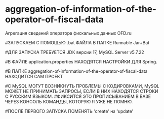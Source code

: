 # aggregation-of-information-of-the-operator-of-fiscal-data
Агрегация сведений оператора фискальных данных OFD.ru


#ЗАПУСКАЕМ С ПОМОЩЬЮ .bat ФАЙЛА В ПАПКЕ Runnable Jar+Bat

#ДЛЯ ЗАПУСКА ТРЕБУЕТСЯ JDK версии 17, MySQL Server v5.7.22

#В ФАЙЛЕ application.properties НАХОДЯТСЯ НАСТРОЙКИ ДЛЯ Spring.

#В ПАПКЕ aggregation-of-information-of-the-operator-of-fiscal-data НАХОДИТСЯ САМ ПРОЕКТ

#С MySQL МОГУТ ВОЗНИКНУТЬ ПРОБЛЕМЫ С КОДИРОВКАМИ, MySQL МОЖЕТ НЕ ПРИНИМАТЬ ЗАПРОСЫ, ЕСЛИ В НИХ НАХОДЯТСЯ СТРОКИ С РУССКИМ ЯЗЫКОМ.
#ФИКСИТСЯ ЭТО ПРОПИСЫВАНИЕМ В БАЗЕ ЧЕРЕЗ КОНСОЛЬ КОМАНДЫ, КОТОРУЮ Я УЖЕ НЕ ПОМНЮ.

#ПОСЛЕ ПЕРВОГО ЗАПУСКА ПОМЕНЯТЬ 'create' на 'update'



